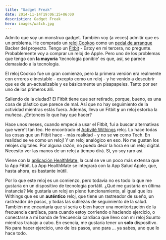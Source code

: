 ```yaml
---
title: "Gadget Freak"
date: 2014-11-14T19:06:25+06:00
description: Gadget Freak
hero: images/watch.jpg
---
```


<p>Admito que soy un monstruo gadget. También voy (a veces) admitir que es un problema. He comprado un <a href="http://www.cookoo2.com">reloj Cookoo</a> como un <a href="http://www.kickstarter.com/">pedal de arranque</a> Backer del proyecto. Tengo un <a href="http://www.fitbit.com/">Fitbit</a> - Estoy en mi tercera, no pregunte. Probablemente voy a comprar un reloj de Apple. Pero uno de los problemas que tengo con <strong>la mayoría</strong> 'tecnología ponible' es que, así, se parece demasiado a la tecnología.</p>
<p>El reloj Cookoo fue un gran comienzo, pero la primera versión era realmente con errores e inestable - excepto como un reloj - y he venido a descubrir que es de un-actualizable y es básicamente un pisapapeles. Tanto por ser uno de los primeros allí.</p>
<p>Saliendo de la ciudad? El Fitbit tiene que ser retirado, porque, bueno, es una cosa de plástico que parece de mal. Así que no hay seguimiento de la actividad mientras estás fuera. Además, lleva un Fitbit <strong>y</strong> un reloj estorba la muñeca. ¿Entonces lo que hay que hacer?</p>
<p>Hace unos meses, cuando empecé a usar el Fitbit, fui a buscar alternativas que were't tan feo. He encontrado el <a href="http://www.withings.com/us/">Activité Withings</a> reloj. Lo hace todas las cosas que un Fitbit hace - más realidad - y no se <strong>ve</strong> como Tech. En realidad se ve como un reloj! Y un reloj analógico en eso. No me gustan los relojes digitales. Por alguna razón, no puedo decir la hora en un reloj digital. Necesito ver las manos de un reloj a tiempo dirá. Sí, yo soy raro así.</p>
<p>Viene con la <a href="http://www.withings.com/us/health-mate.html">aplicación HealthMate,</a> la cual se ve un poco más extensa que la App Fitbit. La App HealthMate se integrará con la App Salud Apple, que, hasta ahora, es bastante inútil.</p>
<p>Por lo que este reloj es un comienzo, pero todavía no es todo lo que me gustaría en un dispositivo de tecnología portátil. ¿Qué me gustaría en última instancia? Me gustaría un reloj en pleno funcionamiento, al igual que los Withings que es un <strong>auténtico</strong> reloj, que tiene un rastreador de sueño, un rastreador de pasos, y todas las sutilezas de seguimiento de la salud. También me encantaría que si sería o bien hacer una monitorización de la frecuencia cardíaca, para cuando estoy corriendo o haciendo ejercicio, o conectarse a mi banda de frecuencia cardíaca que llevo con mi reloj Suunto mientras trabajo a cabo. En esencia, me gustaría tener un <strong>solo</strong> dispositivo. No para hacer ejercicio, uno de los pasos, uno para ... ya sabes, uno que lo hace todo.</p>
